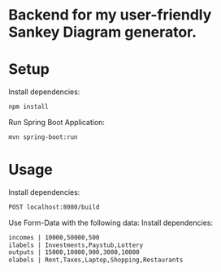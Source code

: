 # Backend for my user-friendly Sankey Diagram generator.

# Setup
Install dependencies:
```sh
npm install
```

Run Spring Boot Application:
```sh
mvn spring-boot:run
```

# Usage
Install dependencies:
```sh
POST localhost:8080/build
```
Use Form-Data with the following data:
Install dependencies:
```sh
incomes | 10000,50000,500
ilabels | Investments,Paystub,Lottery
outputs | 15000,10000,900,3000,10000
olabels | Rent,Taxes,Laptop,Shopping,Restaurants
```